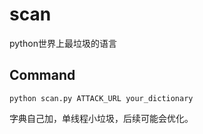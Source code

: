 # scan
python世界上最垃圾的语言

## Command
```
python scan.py ATTACK_URL your_dictionary
```
字典自己加，单线程小垃圾，后续可能会优化。
